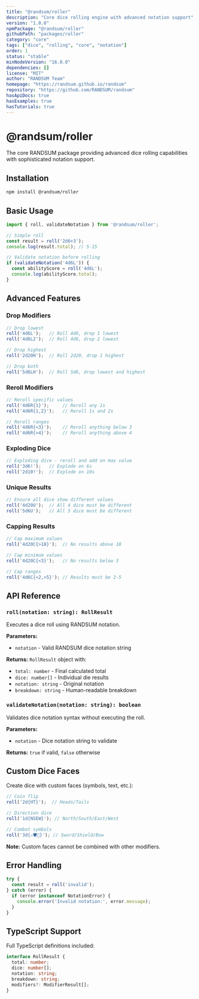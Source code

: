 ```yaml
---
title: "@randsum/roller"
description: "Core dice rolling engine with advanced notation support"
version: "1.0.0"
npmPackage: "@randsum/roller"
githubPath: "packages/roller"
category: "core"
tags: ["dice", "rolling", "core", "notation"]
order: 1
status: "stable"
minNodeVersion: "16.0.0"
dependencies: []
license: "MIT"
author: "RANDSUM Team"
homepage: "https://randsum.github.io/randsum"
repository: "https://github.com/RANDSUM/randsum"
hasApiDocs: true
hasExamples: true
hasTutorials: true
---
```


# @randsum/roller

The core RANDSUM package providing advanced dice rolling capabilities with sophisticated notation support.

## Installation

```bash
npm install @randsum/roller
```

## Basic Usage

```typescript
import { roll, validateNotation } from '@randsum/roller';

// Simple roll
const result = roll('2d6+3');
console.log(result.total); // 5-15

// Validate notation before rolling
if (validateNotation('4d6L')) {
  const abilityScore = roll('4d6L');
  console.log(abilityScore.total);
}
```

## Advanced Features

### Drop Modifiers
```typescript
// Drop lowest
roll('4d6L');   // Roll 4d6, drop 1 lowest
roll('4d6L2');  // Roll 4d6, drop 2 lowest

// Drop highest  
roll('2d20H');  // Roll 2d20, drop 1 highest

// Drop both
roll('5d6LH');  // Roll 5d6, drop lowest and highest
```

### Reroll Modifiers
```typescript
// Reroll specific values
roll('4d6R{1}');     // Reroll any 1s
roll('4d6R{1,2}');   // Reroll 1s and 2s

// Reroll ranges
roll('4d6R{<3}');    // Reroll anything below 3
roll('4d6R{>4}');    // Reroll anything above 4
```

### Exploding Dice
```typescript
// Exploding dice - reroll and add on max value
roll('3d6!');   // Explode on 6s
roll('2d10!');  // Explode on 10s
```

### Unique Results
```typescript
// Ensure all dice show different values
roll('4d20U');  // All 4 dice must be different
roll('5d6U');   // All 5 dice must be different
```

### Capping Results
```typescript
// Cap maximum values
roll('4d20C{>18}');  // No results above 18

// Cap minimum values  
roll('4d20C{<3}');   // No results below 3

// Cap ranges
roll('4d6C{<2,>5}'); // Results must be 2-5
```

## API Reference

### `roll(notation: string): RollResult`

Executes a dice roll using RANDSUM notation.

**Parameters:**
- `notation` - Valid RANDSUM dice notation string

**Returns:** `RollResult` object with:
- `total: number` - Final calculated total
- `dice: number[]` - Individual die results
- `notation: string` - Original notation
- `breakdown: string` - Human-readable breakdown

### `validateNotation(notation: string): boolean`

Validates dice notation syntax without executing the roll.

**Parameters:**
- `notation` - Dice notation string to validate

**Returns:** `true` if valid, `false` otherwise

## Custom Dice Faces

Create dice with custom faces (symbols, text, etc.):

```typescript
// Coin flip
roll('2d{HT}');  // Heads/Tails

// Direction dice
roll('1d{NSEW}'); // North/South/East/West

// Combat symbols
roll('3d{⚔️🛡️🏹}'); // Sword/Shield/Bow
```

**Note:** Custom faces cannot be combined with other modifiers.

## Error Handling

```typescript
try {
  const result = roll('invalid');
} catch (error) {
  if (error instanceof NotationError) {
    console.error('Invalid notation:', error.message);
  }
}
```

## TypeScript Support

Full TypeScript definitions included:

```typescript
interface RollResult {
  total: number;
  dice: number[];
  notation: string;
  breakdown: string;
  modifiers?: ModifierResult[];
}
```
